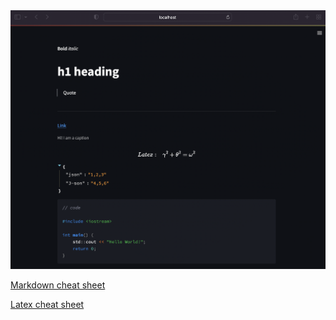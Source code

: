 <img src="output.png" alt="display" width=800/>

[Markdown cheat sheet](https://www.markdownguide.org/cheat-sheet/)

[Latex cheat sheet](https://katex.org/docs/supported.html)